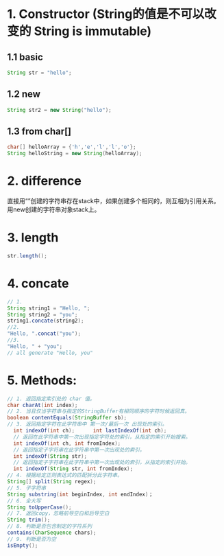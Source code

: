 # 1. Constructor    (String的值是不可以改变的 String is immutable)
## 1.1 basic
```java
String str = "hello";
```
## 1.2 new
```java
String str2 = new String("hello");
```
## 1.3 from char[]
```java
char[] helloArray = {'h','e','l','l','o'};
String helloString = new String(helloArray);
```
# 2. difference
  直接用“”创建的字符串存在stack中，如果创建多个相同的，则互相为引用关系。
  用new创建的字符串对象stack上。
  
# 3. length
```java
str.length();
```

# 4. concate 
```java
// 1.
String string1 = "Hello, ";
String string2 = "you";
string1.concate(string2);
//2. 
"Hello, ".concat("you");
//3. 
"Hello, " + "you";
// all generate "Hello, you"
```

# 5. Methods:

```java
// 1. 返回指定索引处的 char 值。
char charAt(int index);
// 2. 当且仅当字符串与指定的StringBuffer有相同顺序的字符时候返回真。
boolean contentEquals(StringBuffer sb);
// 3. 返回指定字符在此字符串中 第一次/最后一次 出现处的索引。
  int indexOf(int ch);    	int lastIndexOf(int ch);
  // 返回在此字符串中第一次出现指定字符处的索引，从指定的索引开始搜索。
  int indexOf(int ch, int fromIndex);
  // 返回指定子字符串在此字符串中第一次出现处的索引。
  int indexOf(String str);
  // 返回指定子字符串在此字符串中第一次出现处的索引，从指定的索引开始。
  int indexOf(String str, int fromIndex);
// 4. 根据给定正则表达式的匹配拆分此字符串。
String[] split(String regex);
// 5. 子字符串
String substring(int beginIndex, int endIndex)；
// 6. 全大写
String toUpperCase();
// 7. 返回copy，忽略前导空白和后导空白
String trim();
// 8. 判断是否包含制定的字符系列
contains(CharSequence chars);
// 9. 判断是否为空
isEmpty();
```







